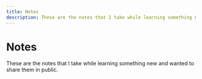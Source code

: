 ```yaml
---
title: Notes
description: These are the notes that I take while learning something new and wanted to share them in public.
---
```

# Notes
These are the notes that I take while learning something new and wanted to share them in public.

<!-- [Flux Reconstruction](notes/Flux-Reconstruction.md) -->
